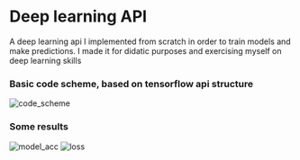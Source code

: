 # Deep learning API
A deep learning api I implemented from scratch in order to train models and make predictions. I made it for didatic purposes and exercising myself on deep learning skills

### Basic code scheme, based on tensorflow api structure
![code_scheme](https://user-images.githubusercontent.com/53539227/103484831-84b62d00-4dd0-11eb-972a-0d90a439027e.png)
### Some results
![model_acc](https://user-images.githubusercontent.com/53539227/103484833-85e75a00-4dd0-11eb-88b6-650fda993dfa.png)
![loss](https://user-images.githubusercontent.com/53539227/103484834-87188700-4dd0-11eb-9141-3c39aa68a12f.png)
